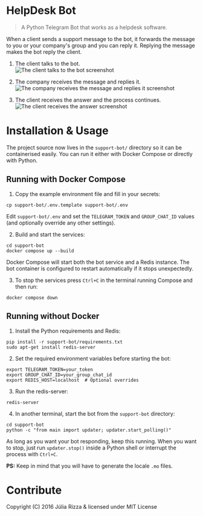 # HelpDesk Bot
> A Python Telegram Bot that works as a helpdesk software.

When a client sends a support message to the bot, it forwards the message to you or your company's group and you can reply it. Replying the message makes the bot reply the client.

1. The client talks to the bot.  
![The client talks to the bot screenshot](screenshots/screenshot1.png)

2. The company receives the message and replies it.  
![The company receives the message and replies it screenshot](screenshots/screenshot2.png)

3. The client receives the answer and the process continues.  
![The client receives the answer screenshot](screenshots/screenshot3.png)

# Installation & Usage

The project source now lives in the `support-bot/` directory so it can be containerised easily. You can run it either with Docker Compose or directly with Python.

## Running with Docker Compose

1. Copy the example environment file and fill in your secrets:

```
cp support-bot/.env.template support-bot/.env
```

   Edit `support-bot/.env` and set the `TELEGRAM_TOKEN` and `GROUP_CHAT_ID` values (and optionally override any other settings).

2. Build and start the services:

```
cd support-bot
docker compose up --build
```

   Docker Compose will start both the bot service and a Redis instance. The bot container is configured to restart automatically if it stops unexpectedly.

3. To stop the services press `Ctrl+C` in the terminal running Compose and then run:

```
docker compose down
```

## Running without Docker

1. Install the Python requirements and Redis:

```
pip install -r support-bot/requirements.txt
sudo apt-get install redis-server
```

2. Set the required environment variables before starting the bot:

```
export TELEGRAM_TOKEN=your_token
export GROUP_CHAT_ID=your_group_chat_id
export REDIS_HOST=localhost  # Optional overrides
```

3. Run the redis-server:

```
redis-server
```

4. In another terminal, start the bot from the `support-bot` directory:

```
cd support-bot
python -c "from main import updater; updater.start_polling()"
```

As long as you want your bot responding, keep this running. When you want to stop, just run `updater.stop()` inside a Python shell or interrupt the process with `Ctrl+C`.

**PS:** Keep in mind that you will have to generate the locale `.mo` files.

# Contribute
Copyright (C) 2016 Júlia Rizza & licensed under MIT License
